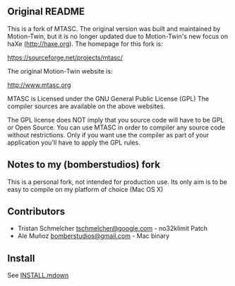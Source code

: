 ## Original README

This is a fork of MTASC. The original version was built and maintained by Motion-Twin, but it is no longer updated due to Motion-Twin's new focus on haXe (http://haxe.org). The homepage for this fork is:

<https://sourceforge.net/projects/mtasc/>

The original Motion-Twin website is:

<http://www.mtasc.org>

MTASC is Licensed under the GNU General Public License (GPL) The compiler sources are available on the above websites.

The GPL license does NOT imply that you source code will  have to be GPL or Open Source. You can use MTASC in order to compiler any source code without restrictions. Only if you want use the compiler as part of your application you'll have to apply the GPL rules.

## Notes to my (bomberstudios) fork

This is a personal fork, not intended for production use. Its only aim is to be easy to compile on my platform of choice (Mac OS X)

## Contributors

- Tristan Schmelcher <tschmelcher@google.com> - no32klimit Patch
- Ale Muñoz <bomberstudios@gmail.com> - Mac binary


## Install

See [INSTALL.mdown](https://github.com/bomberstudios/mtasc/blob/master/INSTALL.mdown)

